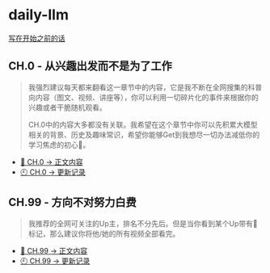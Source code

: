 # daily-llm

[写在开始之前的话](./PREFACE.md)

## CH.0 - 从兴趣出发而不是为了工作

> 我强烈建议每天都来翻看这一章节中的内容，它是我不断在全网搜集的科普向内容（图文、视频、讲座等），你可以利用一切碎片化的事件来根据你的兴趣或者干脆随机观看。
>
> CH.0中的内容大多都没有关联。我希望在这个章节中你可以先积累大模型相关的背景、历史及趣味常识，希望你能够Get到我想尽一切办法减低你的学习焦虑的初心🫡。

- [📔 CH.0 -> 正文内容](./chapter/CH.0.md)
- [🕘 CH.0 -> 更新记录](./changelog/CH.0.changelog.md)





## CH.99 - 方向不对努力白费

> 我推荐的全网可关注的Up主，排名不分先后。但是当你看到某个Up带有🔭标记，那么建议你将他/她的所有视频全部看完。


- [📔 CH.99 -> 正文内容](./chapter/CH.99.md)
- [🕘 CH.99 -> 更新记录](./changelog/CH.99.changelog.md)